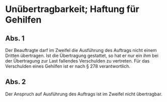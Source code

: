 # Unübertragbarkeit; Haftung für Gehilfen



## Abs. 1

 Der Beauftragte darf im Zweifel die Ausführung des Auftrags nicht einem Dritten übertragen. Ist die Übertragung gestattet, so hat er nur ein ihm bei der Übertragung zur Last fallendes Verschulden zu vertreten. Für das Verschulden eines Gehilfen ist er nach § 278 verantwortlich.

## Abs. 2

 Der Anspruch auf Ausführung des Auftrags ist im Zweifel nicht übertragbar. 

